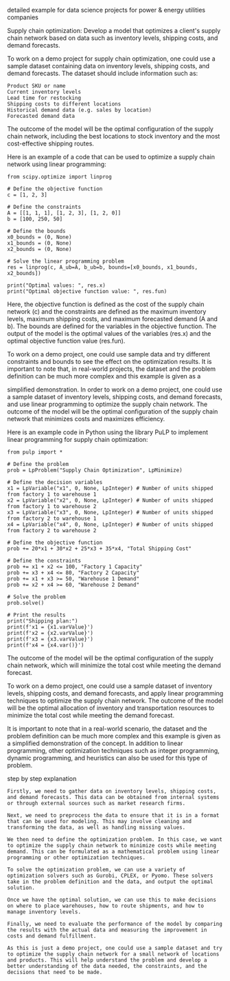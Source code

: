 detailed example for data science projects for power & energy utilities companies

Supply chain optimization: Develop a model that optimizes a client's supply chain network based on data such as inventory levels, shipping costs, and demand forecasts.

To work on a demo project for supply chain optimization, one could use a sample dataset containing data on inventory levels, shipping costs, and demand forecasts. The dataset should include information such as:

    Product SKU or name
    Current inventory levels
    Lead time for restocking
    Shipping costs to different locations
    Historical demand data (e.g. sales by location)
    Forecasted demand data

The outcome of the model will be the optimal configuration of the supply chain network, including the best locations to stock inventory and the most cost-effective shipping routes.

Here is an example of a code that can be used to optimize a supply chain network using linear programming:

    from scipy.optimize import linprog

    # Define the objective function
    c = [1, 2, 3]

    # Define the constraints
    A = [[1, 1, 1], [1, 2, 3], [1, 2, 0]]
    b = [100, 250, 50]

    # Define the bounds
    x0_bounds = (0, None)
    x1_bounds = (0, None)
    x2_bounds = (0, None)

    # Solve the linear programming problem
    res = linprog(c, A_ub=A, b_ub=b, bounds=[x0_bounds, x1_bounds, x2_bounds])

    print("Optimal values: ", res.x)
    print("Optimal objective function value: ", res.fun)

Here, the objective function is defined as the cost of the supply chain network (c) and the constraints are defined as the maximum inventory levels, maximum shipping costs, and maximum forecasted demand (A and b). The bounds are defined for the variables in the objective function. The output of the model is the optimal values of the variables (res.x) and the optimal objective function value (res.fun).

To work on a demo project, one could use sample data and try different constraints and bounds to see the effect on the optimization results. It is important to note that, in real-world projects, the dataset and the problem definition can be much more complex and this example is given as a 

simplified demonstration. In order to work on a demo project, one could use a sample dataset of inventory levels, shipping costs, and demand forecasts, and use linear programming to optimize the supply chain network. The outcome of the model will be the optimal configuration of the supply chain network that minimizes costs and maximizes efficiency.

Here is an example code in Python using the library PuLP to implement linear programming for supply chain optimization:

    from pulp import *

    # Define the problem
    prob = LpProblem("Supply Chain Optimization", LpMinimize)

    # Define the decision variables
    x1 = LpVariable("x1", 0, None, LpInteger) # Number of units shipped from factory 1 to warehouse 1
    x2 = LpVariable("x2", 0, None, LpInteger) # Number of units shipped from factory 1 to warehouse 2
    x3 = LpVariable("x3", 0, None, LpInteger) # Number of units shipped from factory 2 to warehouse 1
    x4 = LpVariable("x4", 0, None, LpInteger) # Number of units shipped from factory 2 to warehouse 2

    # Define the objective function
    prob += 20*x1 + 30*x2 + 25*x3 + 35*x4, "Total Shipping Cost"

    # Define the constraints
    prob += x1 + x2 <= 100, "Factory 1 Capacity"
    prob += x3 + x4 <= 80, "Factory 2 Capacity"
    prob += x1 + x3 >= 50, "Warehouse 1 Demand"
    prob += x2 + x4 >= 60, "Warehouse 2 Demand"

    # Solve the problem
    prob.solve()

    # Print the results
    print("Shipping plan:")
    print(f'x1 = {x1.varValue}')
    print(f'x2 = {x2.varValue}')
    print(f'x3 = {x3.varValue}')
    print(f'x4 = {x4.var()}')

The outcome of the model will be the optimal configuration of the supply chain network, which will minimize the total cost while meeting the demand forecast.

To work on a demo project, one could use a sample dataset of inventory levels, shipping costs, and demand forecasts, and apply linear programming techniques to optimize the supply chain network. The outcome of the model will be the optimal allocation of inventory and transportation resources to minimize the total cost while meeting the demand forecast.

It is important to note that in a real-world scenario, the dataset and the problem definition can be much more complex and this example is given as a simplified demonstration of the concept. In addition to linear programming, other optimization techniques such as integer programming, dynamic programming, and heuristics can also be used for this type of problem.

step by step explanation 

    Firstly, we need to gather data on inventory levels, shipping costs, and demand forecasts. This data can be obtained from internal systems or through external sources such as market research firms.

    Next, we need to preprocess the data to ensure that it is in a format that can be used for modeling. This may involve cleaning and transforming the data, as well as handling missing values.

    We then need to define the optimization problem. In this case, we want to optimize the supply chain network to minimize costs while meeting demand. This can be formulated as a mathematical problem using linear programming or other optimization techniques.

    To solve the optimization problem, we can use a variety of optimization solvers such as Gurobi, CPLEX, or Pyomo. These solvers take in the problem definition and the data, and output the optimal solution.

    Once we have the optimal solution, we can use this to make decisions on where to place warehouses, how to route shipments, and how to manage inventory levels.

    Finally, we need to evaluate the performance of the model by comparing the results with the actual data and measuring the improvement in costs and demand fulfillment.

    As this is just a demo project, one could use a sample dataset and try to optimize the supply chain network for a small network of locations and products. This will help understand the problem and develop a better understanding of the data needed, the constraints, and the decisions that need to be made.

